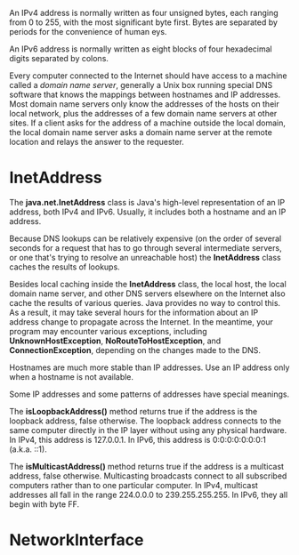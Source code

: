 An IPv4 address is normally written as four unsigned bytes, each ranging from 0 to 255, with the most significant byte first. Bytes are separated by periods for the convenience of human eys.

An IPv6 address is normally written as eight blocks of four hexadecimal digits separated by colons.

Every computer connected to the Internet should have access to a machine called a *domain name server*, generally a Unix box running special DNS software that knows the mappings between hostnames and IP addresses. Most domain name servers only know the addresses of the hosts on their local network, plus the addresses of a few domain name servers at other sites. If a client asks for the address of a machine outside the local domain, the local domain name server asks a domain name server at the remote location and relays the answer to the requester.

# InetAddress
The **java.net.InetAddress** class is Java's high-level representation of an IP address, both IPv4 and IPv6. Usually, it includes both a hostname and an IP address.

Because DNS lookups can be relatively expensive (on the order of several seconds for a request that has to go through several intermediate servers, or one that's trying to resolve an unreachable host) the **InetAddress** class caches the results of lookups.

Besides local caching inside the **InetAddress** class, the local host, the local domain name server, and other DNS servers elsewhere on the Internet also cache the results of various queries. Java provides no way to control this. As a result, it may take several hours for the information about an IP address change to propagate across the Internet. In the meantime, your program may encounter various exceptions, including **UnknownHostException**, **NoRouteToHostException**, and **ConnectionException**, depending on the changes made to the DNS.

Hostnames are much more stable than IP addresses. Use an IP address only when a hostname is not available.

Some IP addresses and some patterns of addresses have special meanings.

The **isLoopbackAddress()** method returns true if the address is the loopback address, false otherwise. The loopback address connects to the same computer directly in the IP layer without using any physical hardware. In IPv4, this address is 127.0.0.1. In IPv6, this address is 0:0:0:0:0:0:0:1 (a.k.a. ::1).

The **isMulticastAddress()** method returns true if the address is a multicast address, false otherwise. Multicasting broadcasts connect to all subscribed computers rather than to one particular computer. In IPv4, multicast addresses all fall in the range 224.0.0.0 to 239.255.255.255. In IPv6, they all begin with byte FF.

# NetworkInterface